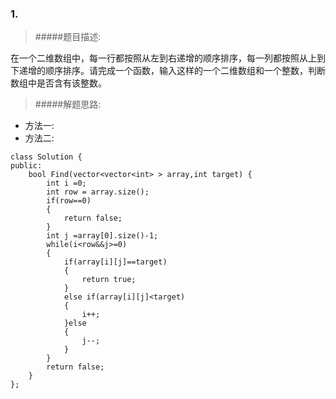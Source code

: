 ### 1.
>#####题目描述:
>
在一个二维数组中，每一行都按照从左到右递增的顺序排序，每一列都按照从上到下递增的顺序排序。请完成一个函数，输入这样的一个二维数组和一个整数，判断数组中是否含有该整数。
>#####解题思路:
+ 方法一:
+ 方法二:
```
class Solution {
public:
    bool Find(vector<vector<int> > array,int target) {
        int i =0;
    	int row = array.size();
    	if(row==0)
    	{
        	return false;
    	}
    	int j =array[0].size()-1;
    	while(i<row&&j>=0)
    	{
        	if(array[i][j]==target)
        	{
            	return true;
        	}
        	else if(array[i][j]<target)
        	{
            	i++;
        	}else
        	{
            	j--;
       	 	}
    	}
    	return false;
    }
};

```
